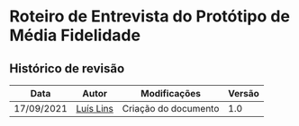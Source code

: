 # Roteiro de Entrevista do Protótipo de Média Fidelidade

## Histórico de revisão

| Data | Autor | Modificações | Versão |
| ---- | ----- | ------------ | ------ |
| 17/09/2021 | [Luís Lins](https://github.com/luisgaboardi) | Criação do documento | 1.0 |